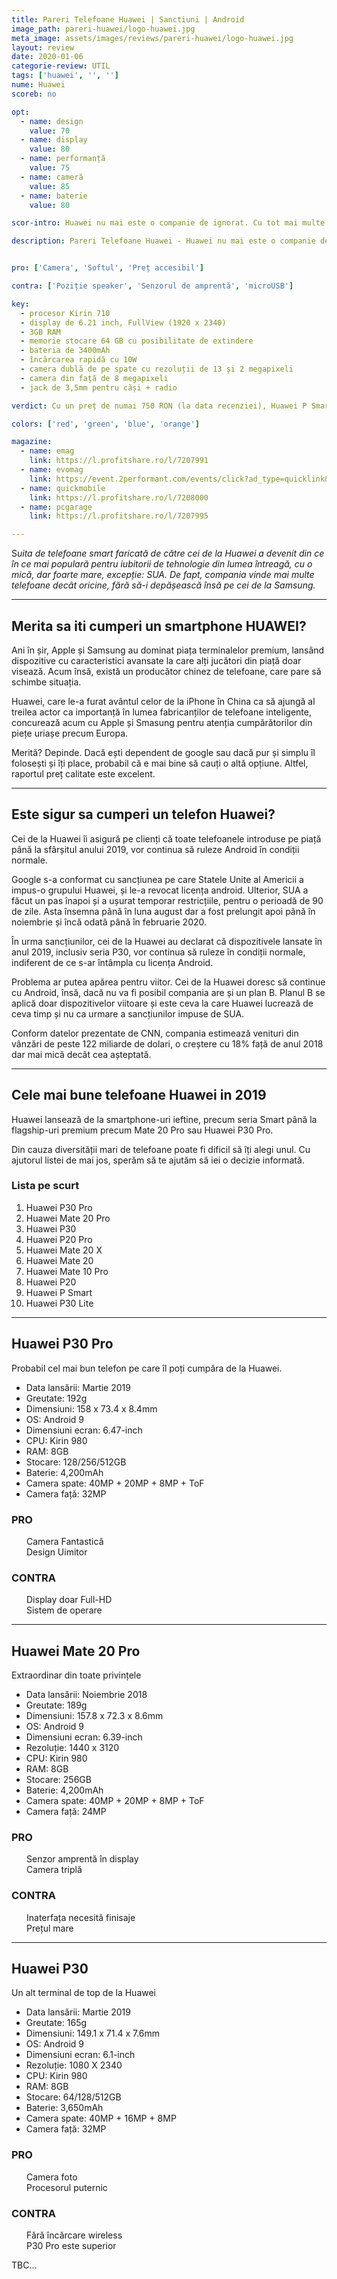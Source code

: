 ```yaml
---
title: Pareri Telefoane Huawei | Sanctiuni | Android 
image_path: pareri-huawei/logo-huawei.jpg
meta_image: assets/images/reviews/pareri-huawei/logo-huawei.jpg
layout: review
date: 2020-01-06
categorie-review: UTIL
tags: ['huawei', '', '']
nume: Huawei
scoreb: no

opt:
  - name: design
    value: 70
  - name: display
    value: 80
  - name: performanță
    value: 75
  - name: cameră
    value: 85
  - name: baterie 
    value: 80	

scor-intro: Huawei nu mai este o companie de ignorat. Cu tot mai multe terminale pe piața premium, compania se bate de la egal la egal cu Samsung, LG sau Sony. Însă în lumina unei încăierări dintre SUA și China, Huawei a fost printre entitățile care au avut de pierdut.

description: Pareri Telefoane Huawei - Huawei nu mai este o companie de ignorat. Cu tot mai multe terminale pe piața premium, compania se bate de la egal la egal cu Samsung, LG sau Sony. Însă în lumina unei încăierări dintre SUA și China, Huawei a fost printre entitățile care au avut de pierdut.


pro: ['Camera', 'Softul', 'Preț accesibil']

contra: ['Poziție speaker', 'Senzorul de amprentă', 'microUSB']

key:
  - procesor Kirin 710
  - display de 6.21 inch, FullView (1920 x 2340)
  - 3GB RAM
  - memorie stocare 64 GB cu posibilitate de extindere
  - bateria de 3400mAh
  - încărcarea rapidă cu 10W
  - camera dublă de pe spate cu rezoluții de 13 și 2 megapixeli
  - camera din față de 8 megapixeli
  - jack de 3,5mm pentru căși + radio

verdict: Cu un preț de numai 750 RON (la data recenziei), Huawei P Smart 2019 oferă o experiență surprinzătoare și un design ce atrage priviri prin finisajele asemănătoare cu ceramica. Deși prețul este unul scăzut, Huawei P Smart 2019 înglobează un set fantastic de caracteristici care îl poziționează undeva desupra categoriei din care face parte. Cea mai impresionantă este camera duală de pe spate, ce deține un număr mare de opțiuni și poate chiar să facă fotografii utilizabile în condiții slabe de luminozitate. Bateria mare, procesorul decent, ultima variantă de Android instalată și prețul rezonabil fac acest smartphone foarte atrăgător. 

colors: ['red', 'green', 'blue', 'orange']

magazine:
  - name: emag
    link: https://l.profitshare.ro/l/7207991
  - name: evomag
    link: https://event.2performant.com/events/click?ad_type=quicklink&aff_code=074a8f7dc&unique=d4f678b43&redirect_to=https%253A//www.evomag.ro/%253Fsn.q%253Dhuawei+p+smart+2019
  - name: quickmobile
    link: https://l.profitshare.ro/l/7208000
  - name: pcgarage
    link: https://l.profitshare.ro/l/7207995

---
```

<span class="drop-caps">S</span>_uita de telefoane smart faricată de către cei de la Huawei a devenit din ce în ce mai populară pentru iubitorii de tehnologie din lumea întreagă, cu o mică, dar foarte mare, excepție: SUA. De fapt, compania vinde mai multe telefoane decât oricine, fără să-i depășească însă pe cei de la Samsung._

---
## Merita sa iti cumperi un smartphone HUAWEI?

Ani în șir, Apple și Samsung au dominat piața terminalelor premium, lansând dispozitive cu caracteristici avansate la care alți jucători din piață doar visează. Acum însă, există un producător chinez de telefoane, care pare să schimbe situația.

Huawei, care le-a furat avântul celor de la iPhone în China ca să ajungă al treilea actor ca importanță în lumea fabricanților de telefoane inteligente, concurează acum cu Apple și Smasung pentru atenția cumpărătorilor din piețe uriașe precum Europa.

Merită? Depinde. Dacă ești dependent de google sau dacă pur și simplu îl folosești și îți place, probabil că e mai bine să cauți o altă opțiune. Altfel, raportul preț calitate este excelent.

---
## Este sigur sa cumperi un telefon Huawei?

Cei de la Huawei îi asigură pe clienți că toate telefoanele introduse pe piață până la sfârșitul anului 2019, vor continua să ruleze Android în condiții normale.

Google s-a conformat cu sancțiunea pe care Statele Unite al Americii a impus-o grupului Huawei, și le-a revocat licența android. Ulterior, SUA a făcut un pas înapoi și a ușurat temporar restricțiile, pentru o perioadă de 90 de zile. Asta însemna până în luna august dar a fost prelungit apoi până în noiembrie și încă odată până în februarie 2020.

În urma sancțiunilor, cei de la Huawei au declarat că dispozitivele lansate în anul 2019, inclusiv seria P30, vor continua să ruleze în condiții normale, indiferent de ce s-ar întâmpla cu licența Android. 

Problema ar putea apărea pentru viitor. Cei de la Huawei doresc să continue cu Android, însă, dacă nu va fi posibil compania are și un plan B. Planul B se aplică doar dispozitivelor viitoare și este ceva la care Huawei lucrează de ceva timp și nu ca urmare a sancțiunilor impuse de SUA.

Conform datelor prezentate de CNN, compania estimează venituri din vânzări de peste 122 miliarde de dolari, o creștere cu 18% față de anul 2018 dar mai mică decât cea așteptată. 

---
## Cele mai bune telefoane Huawei in 2019

Huawei lansează de la smartphone-uri ieftine, precum seria Smart până la flagship-uri premium precum Mate 20 Pro sau Huawei P30 Pro. 

Din cauza diversității mari de telefoane poate fi dificil să îți alegi unul. Cu ajutorul listei de mai jos, sperăm să te ajutăm să iei o decizie informată.

### Lista pe scurt

1. Huawei P30 Pro
2. Huawei Mate 20 Pro
3. Huawei P30
4. Huawei P20 Pro
5. Huawei Mate 20 X
6. Huawei Mate 20
7. Huawei Mate 10 Pro
8. Huawei P20
9. Huawei P Smart
10. Huawei P30 Lite

---	
## Huawei P30 Pro

Probabil cel mai bun telefon pe care îl poți cumpăra de la Huawei.

- Data lansării: Martie 2019
- Greutate: 192g
- Dimensiuni: 158 x 73.4 x 8.4mm
- OS: Android 9
- Dimensiuni ecran: 6.47-inch 
- CPU: Kirin 980
- RAM: 8GB 
- Stocare: 128/256/512GB
- Baterie: 4,200mAh
- Camera spate: 40MP + 20MP + 8MP + ToF 
- Camera față: 32MP

<div class="pros-cons row col-12">
			<div class="col-md-6 pros">
					<h3>PRO</h3>
					<ul style="list-style: none; padding-left: 24px;">
							<li>Camera Fantastică</li>
							<li>Design Uimitor</li>
					</ul>
			</div>
			<div class="col-md-6 cons">
					<h3>CONTRA</h3>
					<ul style="list-style: none; padding-left: 24px;">
						<li>Display doar Full-HD</li>
						<li>Sistem de operare</li>
					</ul>
			</div>
	</div>
	
---
## Huawei Mate 20 Pro

Extraordinar din toate privințele

- Data lansării: Noiembrie 2018
- Greutate: 189g
- Dimensiuni: 157.8 x 72.3 x 8.6mm
- OS: Android 9
- Dimensiuni ecran: 6.39-inch 
- Rezoluție: 1440 x 3120
- CPU: Kirin 980
- RAM: 8GB 
- Stocare: 256GB
- Baterie: 4,200mAh
- Camera spate: 40MP + 20MP + 8MP + ToF 
- Camera față: 24MP

<div class="pros-cons row col-12">
			<div class="col-md-6 pros">
					<h3>PRO</h3>
					<ul style="list-style: none; padding-left: 24px;">
							<li>Senzor amprentă în display</li>
							<li>Camera triplă</li>
					</ul>
			</div>
			<div class="col-md-6 cons">
					<h3>CONTRA</h3>
					<ul style="list-style: none; padding-left: 24px;">
						<li>Inaterfața necesită finisaje</li>
						<li>Prețul mare</li>
					</ul>
			</div>
	</div>

---
## Huawei P30

Un alt terminal de top de la Huawei

- Data lansării: Martie 2019
- Greutate: 165g
- Dimensiuni: 149.1 x 71.4 x 7.6mm
- OS: Android 9
- Dimensiuni ecran: 6.1-inch
- Rezoluție: 1080 X 2340 
- CPU: Kirin 980
- RAM: 8GB 
- Stocare: 64/128/512GB
- Baterie: 3,650mAh
- Camera spate: 40MP + 16MP + 8MP 
- Camera față: 32MP

<div class="pros-cons row col-12">
			<div class="col-md-6 pros">
					<h3>PRO</h3>
					<ul style="list-style: none; padding-left: 24px;">
							<li>Camera foto</li>
							<li>Procesorul puternic</li>
					</ul>
			</div>
			<div class="col-md-6 cons">
					<h3>CONTRA</h3>
					<ul style="list-style: none; padding-left: 24px;">
						<li>Fără încărcare wireless</li>
						<li>P30 Pro este superior</li>
					</ul>
			</div>
	</div>
	
TBC...